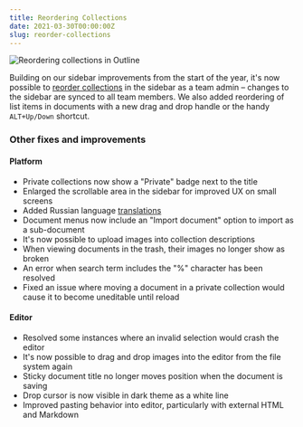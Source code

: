 ```yaml
---
title: Reordering Collections
date: 2021-03-30T00:00:00Z
slug: reorder-collections
---
```


![Reordering collections in Outline](/images/reorder-collections.jpg)

Building on our sidebar improvements from the start of the year, it's now possible to [reorder collections](https://twitter.com/getoutline/status/1372943061894930432) in the sidebar as a team admin – changes to the sidebar are synced to all team members. We also added reordering of list items in documents with a new drag and drop handle or the handy `ALT+Up/Down` shortcut. 


### Other fixes and improvements

#### Platform

- Private collections now show a "Private" badge next to the title
- Enlarged the scrollable area in the sidebar for improved UX on small screens
- Added Russian language [translations](https://translate.getoutline.com)
- Document menus now include an "Import document" option to import as a sub-document
- It's now possible to upload images into collection descriptions
- When viewing documents in the trash, their images no longer show as broken
- An error when search term includes the "%" character has been resolved
- Fixed an issue where moving a document in a private collection would cause it to become uneditable until reload

#### Editor

- Resolved some instances where an invalid selection would crash the editor
- It's now possible to drag and drop images into the editor from the file system again
- Sticky document title no longer moves position when the document is saving
- Drop cursor is now visible in dark theme as a white line
- Improved pasting behavior into editor, particularly with external HTML and Markdown
